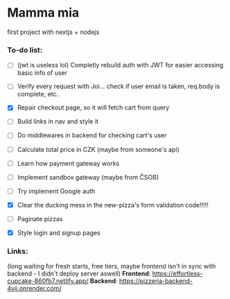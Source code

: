 # Mamma mia
first project with nextjs + nodejs

### To-do list:
- [ ] (jwt is useless lol) Completly rebuild auth with JWT for easier accessing basic info of user
- [ ] Verify every request with Joi... check if user email is taken, req.body is complete, etc.
- [x] Repair checkout page, so it will fetch cart from query
- [ ] Build links in nav and style it
- [ ] Do middlewares in backend for checking cart's user
- [ ] Calculate total price in CZK (maybe from someone's api)
- [ ] Learn how payment gateway works
- [ ] Implement sandbox gateway (maybe from ČSOB)
- [ ] Try implement Google auth
- [x] Clear the ducking mess in the new-pizza's form validation code!!!!! 
- [ ] Paginate pizzas
- [x] Style login and signup pages


### Links:
(long waiting for fresh starts, free tiers, maybe frontend isn't in sync with backend - I didn't deploy server aswell)
**Frontend**: https://effortless-cupcake-860fb7.netlify.app/
**Backend**: https://pizzeria-backend-4vij.onrender.com/